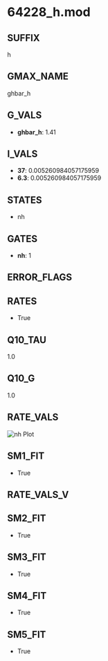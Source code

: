 # 64228_h.mod

## SUFFIX

h

## GMAX_NAME

ghbar_h

## G_VALS

- **ghbar_h**: 1.41

## I_VALS

- **37**: 0.005260984057175959
- **6.3**: 0.005260984057175959

## STATES

- nh

## GATES

- **nh**: 1

## ERROR_FLAGS


## RATES

- True

## Q10_TAU

1.0

## Q10_G

1.0

## RATE_VALS

![nh Plot](/Users/pbozelos/Dropbox/icg-Chai-Panos/supermodels/output_markdown_files/IH/64228_h.mod/images/nh.png)

## SM1_FIT

- True

## RATE_VALS_V

## SM2_FIT

- True

## SM3_FIT

- True

## SM4_FIT

- True

## SM5_FIT

- True

